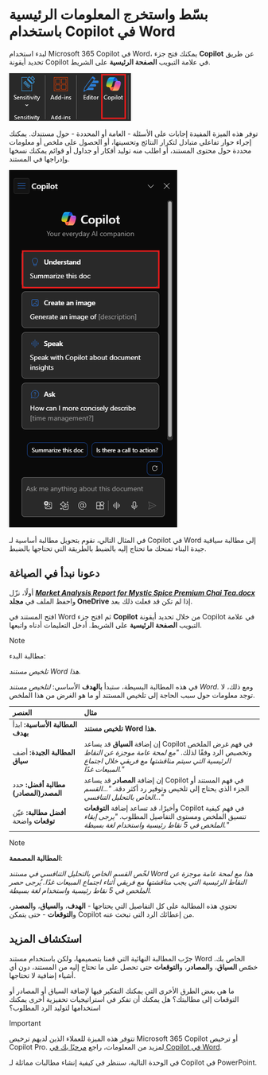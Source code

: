 # بسّط واستخرج المعلومات الرئيسية باستخدام Copilot في Word

لبدء استخدام Microsoft 365 Copilot في Word، يمكنك فتح جزء **Copilot** عن طريق تحديد أيقونة Copilot في علامة التبويب **الصفحة الرئيسية** على الشريط.

![لقطة شاشة لأيقونة Copilot في شريط Word.](../media/summarize_copilot-ribbon-word.png)

توفر هذه الميزة المفيدة إجابات على الأسئلة - العامة أو المحددة - حول مستندك. يمكنك إجراء حوار تفاعلي متبادل لتكرار النتائج وتحسينها، أو الحصول على ملخص أو معلومات محددة حول محتوى المستند، أو اطلب منه توليد أفكار أو جداول أو قوائم يمكنك نسخها وإدراجها في المستند.

![لقطة شاشة للوحة Copilot في Word عند فتحها لأول مرة.](../media/summarize_copilot-pane-word.png)

في المثال التالي، نقوم بتحويل مطالبة أساسية لـ Copilot في Word إلى مطالبة سياقية جيدة البناء تمنحك ما تحتاج إليه بالضبط بالطريقة التي تحتاجها بالضبط.

## دعونا نبدأ في الصياغة

أولًا، نزّل **_[Market Analysis Report for Mystic Spice Premium Chai Tea.docx](https://go.microsoft.com/fwlink/?linkid=2268826)_** واحفظ الملف في **مجلد OneDrive** إذا لم تكن قد فعلت ذلك بعد.

افتح المستند في Word ثم افتح جزء **Copilot** من خلال تحديد أيقونة Copilot في علامة التبويب **الصفحة الرئيسية** على الشريط. أدخل التعليمات أدناه واتبعها.

> [!NOTE]
> مطالبة البدء:
>
> _تلخيص مستند Word هذا._

في هذه المطالبة البسيطة، ستبدأ **بالهدف** الأساسي: _لتلخيص مستند Word._ ومع ذلك، لا توجد معلومات حول سبب الحاجة إلى تلخيص المستند أو ما هو الغرض من هذا الملخص.

| العنصر | مثال |
| :------ | :------- |
| **المطالبة الأساسية:** ابدأ **بهدف** | **تلخيص مستند Word هذا.** |
| **المطالبة الجيدة:** أضف **سياق** | إن إضافة **السياق** قد يساعد Copilot في فهم غرض الملخص وتخصيص الرد وفقًا لذلك. _"مع لمحة عامة موجزة عن النقاط الرئيسية التي سيتم مناقشتها مع فريقي خلال اجتماع المبيعات غدًا."_ |
| **مطالبة أفضل:** حدد **المصدر(المصادر)** | إن إضافة **المصادر** قد يساعد Copilot في فهم المستند أو الجزء الذي يحتاج إلى تلخيص وتوفير رد أكثر دقة. _"...القسم الخاص بالتحليل التنافسي..."_ |
| **أفضل مطالبة:** عيّن **توقعات** واضحة | وأخيرًا، قد تساعد إضافة **التوقعات** Copilot في فهم كيفية تنسيق الملخص ومستوى التفاصيل المطلوب. _"يرجى إبقاء الملخص في 5 نقاط رئيسية واستخدام لغة بسيطة."_ |

> [!NOTE]
> **المطالبة المصممة**:
>
> _لخّص القسم الخاص بالتحليل التنافسي في مستند Word هذا مع لمحة عامة موجزة عن النقاط الرئيسية التي يجب مناقشتها مع فريقي أثناء اجتماع المبيعات غدًا. يُرجى حصر الملخص في 5 نقاط رئيسية واستخدام لغة بسيطة._

تحتوي هذه المطالبة على كل التفاصيل التي يحتاجها - **الهدف**، و**السياق**، و**المصدر**، و**التوقعات** - حتى يتمكن Copilot من إعطائك الرد التي تبحث عنه.

## استكشاف المزيد

جرّب المطالبة النهائية التي قمنا بتصميمها، ولكن باستخدام مستند Word الخاص بك. خصّص **السياق**، و**المصادر**، و**التوقعات** حتى تحصل على ما تحتاج إليه من المستند، دون أي أشياء إضافية لا تحتاجها.

ما هي بعض الطرق الأخرى التي يمكنك التفكير فيها لإضافة السياق أو المصادر أو التوقعات إلى مطالبتك؟ هل يمكنك أن تفكر في استراتيجيات تحفيزية أخرى يمكنك استخدامها لتوليد الرد المطلوب؟

> [!IMPORTANT]
> تتوفر هذه الميزة للعملاء الذين لديهم ترخيص Microsoft 365 Copilot أو ترخيص Copilot Pro. لمزيد من المعلومات، راجع [مرحبًا بك في Copilot في Word](https://support.microsoft.com/office/welcome-to-copilot-in-word-2135e85f-a467-463b-b2f0-c51a46d625d1).

في الوحدة التالية، سننظر في كيفية إنشاء مطالبات مماثلة لـ Copilot في PowerPoint.
